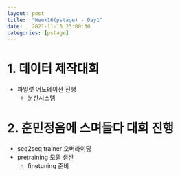 ```yaml
---
layout: post
title:  "Week16(pstage) - Day1"
date:   2021-11-15 23:00:30
categories: [pstage]
---
```

 
# 1. 데이터 제작대회
* 파일럿 어노테이션 진행
    * 분산시스템

# 2. 훈민정음에 스며들다 대회 진행
* seq2seq trainer 오버라이딩
* pretraining 모델 생산
    * finetuning 준비